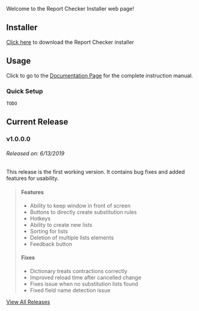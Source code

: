 Welcome to the Report Checker Installer web page!

## Installer
[Click here][Installer] to download the Report Checker installer

## Usage
Click to go to the [Documentation Page] for the complete instruction manual.

### Quick Setup
`TODO`

## Current Release
### v1.0.0.0
###### Released on: 6/13/2019
This release is the first working version. It
contains bug fixes and added features for
usability.
> #### Features
> * Ability to keep window in front of screen
> * Buttons to directly create substitution rules
> * Hotkeys
> * Ability to create new lists
> * Sorting for lists
> * Deletion of multiple lists elements
> * Feedback button
>
> #### Fixes
> * Dictionary treats contractions correctly
> * Improved reload time after cancelled change
> * Fixes issue when no substitution lists found
> * Fixed field name detection issue

[View All Releases][Releases]

[Installer]: publish.html
[Documentation Page]: documentation.md
[Releases]: releases.md
